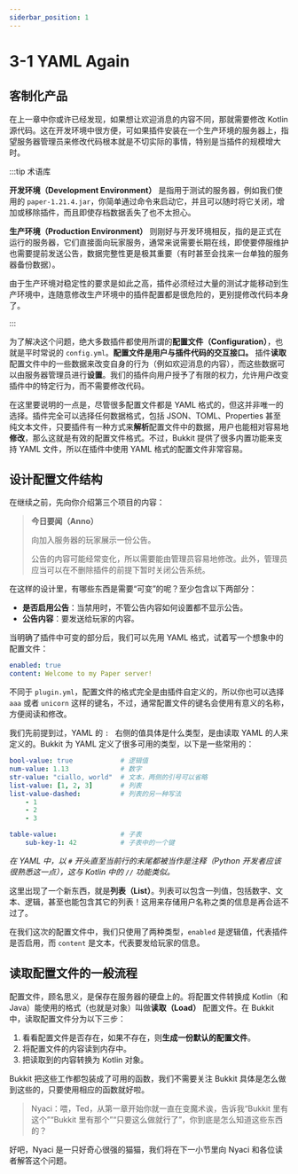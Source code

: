 ```yaml
---
siderbar_position: 1
---
```


# 3-1 YAML Again

## 客制化产品

在上一章中你或许已经发现，如果想让欢迎消息的内容不同，那就需要修改 Kotlin 源代码。这在开发环境中很方便，可如果插件安装在一个生产环境的服务器上，指望服务器管理员来修改代码根本就是不切实际的事情，特别是当插件的规模增大时。

:::tip 术语库

**开发环境（Development Environment）** 是指用于测试的服务器，例如我们使用的 `paper-1.21.4.jar`，你简单通过命令来启动它，并且可以随时将它关闭，增加或移除插件，而且即使存档数据丢失了也不太担心。

**生产环境（Production Environment）** 则刚好与开发环境相反，指的是正式在运行的服务器，它们直接面向玩家服务，通常来说需要长期在线，即使要停服维护也需要提前发送公告，数据完整性更是极其重要（有时甚至会找来一台单独的服务器备份数据）。

由于生产环境对稳定性的要求是如此之高，插件必须经过大量的测试才能移动到生产环境中，连随意修改生产环境中的插件配置都是很危险的，更别提修改代码本身了。

:::

为了解决这个问题，绝大多数插件都使用所谓的**配置文件（Configuration）**，也就是平时常说的 `config.yml`。**配置文件是用户与插件代码的交互接口。** 插件**读取**配置文件中的一些数据来改变自身的行为（例如欢迎消息的内容），而这些数据可以由服务器管理员进行**设置**。我们的插件向用户授予了有限的权力，允许用户改变插件中的特定行为，而不需要修改代码。

在这里要说明的一点是，尽管很多配置文件都是 YAML 格式的，但这并非唯一的选择。插件完全可以选择任何数据格式，包括 JSON、TOML、Properties 甚至纯文本文件，只要插件有一种方式来**解析**配置文件中的数据，用户也能相对容易地**修改**，那么这就是有效的配置文件格式。不过，Bukkit 提供了很多内置功能来支持 YAML 文件，所以在插件中使用 YAML 格式的配置文件非常容易。

## 设计配置文件结构

在继续之前，先向你介绍第三个项目的内容：

> **今日要闻（Anno）**
>
> 向加入服务器的玩家展示一份公告。
>
> 公告的内容可能经常变化，所以需要能由管理员容易地修改。此外，管理员应当可以在不删除插件的前提下暂时关闭公告系统。

在这样的设计里，有哪些东西是需要“可变”的呢？至少包含以下两部分：

- **是否启用公告**：当禁用时，不管公告内容如何设置都不显示公告。
- **公告内容**：要发送给玩家的内容。

当明确了插件中可变的部分后，我们可以先用 YAML 格式，试着写一个想象中的配置文件：

```yaml
enabled: true
content: Welcome to my Paper server!
```

不同于 `plugin.yml`，配置文件的格式完全是由插件自定义的，所以你也可以选择 `aaa` 或者 `unicorn` 这样的键名，不过，通常配置文件的键名会使用有意义的名称，方便阅读和修改。

我们先前提到过，YAML 的 `: ` 右侧的值具体是什么类型，是由读取 YAML 的人来定义的。Bukkit 为 YAML 定义了很多可用的类型，以下是一些常用的：

```yaml
bool-value: true            # 逻辑值
num-value: 1.13             # 数字
str-value: "ciallo, world"  # 文本，两侧的引号可以省略
list-value: [1, 2, 3]       # 列表
list-value-dashed:          # 列表的另一种写法
    - 1
    - 2
    - 3

table-value:                # 子表
    sub-key-1: 42           # 子表中的一个键
```

*在 YAML 中，以 `#` 开头直至当前行的末尾都被当作是注释（Python 开发者应该很熟悉这一点），这与 Kotlin 中的 `//` 功能类似。*

这里出现了一个新东西，就是**列表（List）**。列表可以包含一列值，包括数字、文本、逻辑，甚至也能包含其它的列表！这用来存储用户名称之类的信息是再合适不过了。

在我们这次的配置文件中，我们只使用了两种类型，`enabled` 是逻辑值，代表插件是否启用，而 `content` 是文本，代表要发给玩家的信息。

## 读取配置文件的一般流程

配置文件，顾名思义，是保存在服务器的硬盘上的。将配置文件转换成 Kotlin（和 Java）能使用的格式（也就是对象）叫做**读取（Load）** 配置文件。在 Bukkit 中，读取配置文件分为以下三步：

1. 看看配置文件是否存在，如果不存在，则**生成一份默认的配置文件**。
2. 将配置文件的内容读到内存中。
3. 把读取到的内容转换为 Kotlin 对象。

Bukkit 把这些工作都包装成了可用的函数，我们不需要关注 Bukkit 具体是怎么做到这些的，只要使用相应的函数就好啦。

> Nyaci：喂，Ted，从第一章开始你就一直在变魔术诶，告诉我“Bukkit 里有这个”“Bukkit 里有那个”“只要这么做就行了”，你到底是怎么知道这些东西的？

好吧，Nyaci 是一只好奇心很强的猫猫，我们将在下一小节里向 Nyaci 和各位读者解答这个问题。